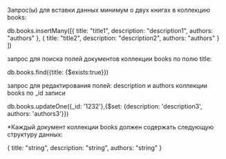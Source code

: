 Запрос(ы) для вставки данных минимум о двух книгах в коллекцию books:

db.books.insertMany([{
title: "title1",
description: "description1",
authors: "authors"
},
{
title: "title2",
description: "description2",
authors: "authors"
}
])

запрос для поиска полей документов коллекции books по полю title:

db.books.find({title: {$exists:true}})

запрос для редактирования полей: description и authors коллекции books по \_id записи

db.books.updateOne({\_id: '1232'},{$set: {description: 'description3', authors: 'authors3'}})

\*Каждый документ коллекции books должен содержать следующую структуру данных:

{
title: "string",
description: "string",
authors: "string"
}
